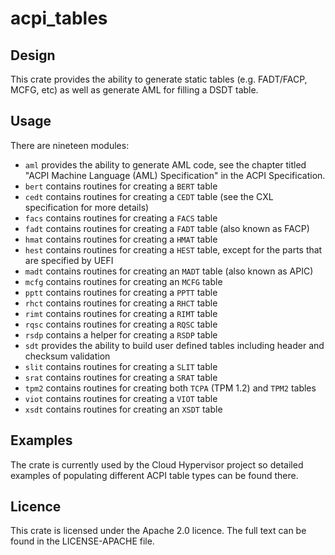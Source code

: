 # acpi_tables

## Design

This crate provides the ability to generate static tables (e.g. FADT/FACP,
MCFG, etc) as well as generate AML for filling a DSDT table.

## Usage

There are nineteen modules:

* `aml` provides the ability to generate AML code, see the chapter titled "ACPI
  Machine Language (AML) Specification" in the ACPI Specification.
* `bert` contains routines for creating a `BERT` table
* `cedt` contains routines for creating a `CEDT` table (see the CXL specification
  for more details)
* `facs` contains routines for creating a `FACS` table
* `fadt` contains routines for creating a `FADT` table (also known as FACP)
* `hmat` contains routines for creating a `HMAT` table
* `hest` contains routines for creating a `HEST` table, except for the
  parts that are specified by UEFI
* `madt` contains routines for creating an `MADT` table (also known as APIC)
* `mcfg` contains routines for creating an `MCFG` table
* `pptt` contains routines for creating a `PPTT` table
* `rhct` contains routines for creating a `RHCT` table
* `rimt` contains routines for creating a `RIMT` table
* `rqsc` contains routines for creating a `RQSC` table
* `rsdp` contains a helper for creating a `RSDP` table
* `sdt` provides the ability to build user defined tables including header and
  checksum validation
* `slit` contains routines for creating a `SLIT` table
* `srat` contains routines for creating a `SRAT` table
* `tpm2` contains routines for creating both `TCPA` (TPM 1.2) and `TPM2` tables
* `viot` contains routines for creating a `VIOT` table
* `xsdt` contains routines for creating an `XSDT` table

## Examples

The crate is currently used by the Cloud Hypervisor project so detailed
examples of populating different ACPI table types can be found there.


## Licence

This crate is licensed under the Apache 2.0 licence. The full text can be found
in the LICENSE-APACHE file.
